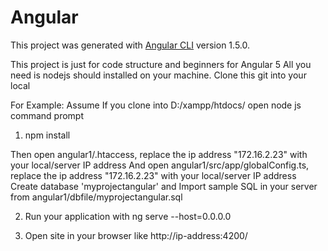 # Angular

This project was generated with [Angular CLI](https://github.com/angular/angular-cli) version 1.5.0.

This project is just for code structure and beginners for Angular 5
All you need is nodejs should installed on your machine.
Clone this git into your local

For Example:
Assume If you clone into D:/xampp/htdocs/
open node js command prompt

1. npm install

Then open angular1/.htaccess, replace the ip address "172.16.2.23" with your local/server IP address
And open angular1/src/app/globalConfig.ts, replace the ip address "172.16.2.23" with your local/server IP address
Create database 'myprojectangular' and Import sample SQL in your server from angular1/dbfile/myprojectangular.sql

2. Run your application with ng serve --host=0.0.0.0

3. Open site in your browser like http://ip-address:4200/
